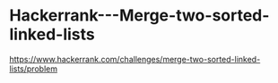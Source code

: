 # Hackerrank---Merge-two-sorted-linked-lists

https://www.hackerrank.com/challenges/merge-two-sorted-linked-lists/problem
